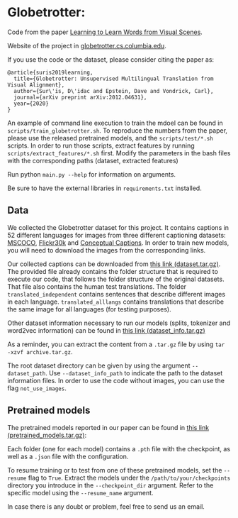 # Globetrotter:

Code from the paper [Learning to Learn Words from Visual Scenes](https://arxiv.org/abs/2012.04631).

Website of the project in [globetrotter.cs.columbia.edu](https://globetrotter.cs.columbia.edu).

If you use the code or the dataset, please consider citing the paper as:

```
@article{suris2019learning,
  title={Globetrotter: Unsupervised Multilingual Translation from Visual Alignment},
  author={Sur\'is, D\'idac and Epstein, Dave and Vondrick, Carl},
  journal={arXiv preprint arXiv:2012.04631},
  year={2020}
}
```

An example of command line execution to train the mdoel can be found in `scripts/train_globetrotter.sh`. To reproduce 
the numbers from the paper, please use the released pretrained models, and the `scripts/test/*.sh` scripts. In order to 
run those scripts, extract features by running `scripts/extract_features/*.sh` first. Modify the parameters in the bash
files with the corresponding paths (dataset, extracted features)

Run python `main.py --help` for information on arguments.

Be sure to have the external libraries in `requirements.txt` installed.

## Data

We collected the Globetrotter dataset for this project. It contains captions in 52 different languages for images from 
three different captioning datasets: [MSCOCO](https://cocodataset.org), [Flickr30k](http://bryanplummer.com/Flickr30kEntities/) and 
[Conceptual Captions](https://github.com/google-research-datasets/conceptual-captions). In order to train new models, you will
need to download the images from the corresponding links. 

Our collected captions can be downloaded from [this link (dataset.tar.gz)](https://globetrotter.cs.columbia.edu/dataset.tar.gz). The provided file already contains
the folder structure that is required to execute our code, that follows the folder structure of the original datasets. That file also
contains the human test translations. The folder `translated_independent` contains sentences that describe different images
in each language. `translated_alllangs` contains translations that describe the same image for all languages (for testing purposes).
 
Other dataset information necessary to run our models (splits, tokenizer and word2vec information) can be found in 
[this link (dataset_info.tar.gz)](https://globetrotter.cs.columbia.edu/dataset_info.tar.gz)

As a reminder, you can extract the content from a `.tar.gz` file by using `tar -xzvf archive.tar.gz`.

The root dataset directory can be given by using the argument `--dataset_path`. Use `--dataset_info_path` to indicate
 the path to the dataset information files. In order to use the code without images,
you can use the flag `not_use_images`.

## Pretrained models

The pretrained models reported in our paper can be found in [this link (pretrained_models.tar.gz)](https://globetrotter.cs.columbia.edu/pretrained_models.tar.gz):

Each folder (one for each model) contains a `.pth` file with the checkpoint, as well as a `.json` file with the configuration.

To resume training or to test from one of these pretrained models, set the `--resume` flag to `True`. Extract the models 
under the `/path/to/your/checkpoints` directory you introduce in the `--checkpoint_dir` argument. Refer to the specific model using the `--resume_name` argument.

In case there is any doubt or problem, feel free to send us an email.

